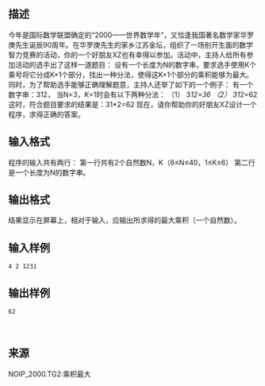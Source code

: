 ## 描述

今年是国际数学联盟确定的“2000——世界数学年”，又恰逢我国著名数学家华罗庚先生诞辰90周年。在华罗庚先生的家乡江苏金坛，组织了一场别开生面的数学智力竞赛的活动，你的一个好朋友XZ也有幸得以参加。活动中，主持人给所有参加活动的选手出了这样一道题目： 设有一个长度为N的数字串，要求选手使用K个乘号将它分成K+1个部分，找出一种分法，使得这K+1个部分的乘积能够为最大。 同时，为了帮助选手能够正确理解题意，主持人还举了如下的一个例子： 有一个数字串：312， 当N=3，K=1时会有以下两种分法： （1） 3*12=36 （2） 31*2=62 这时，符合题目要求的结果是：31*2=62 现在，请你帮助你的好朋友XZ设计一个程序，求得正确的答案。 

## 输入格式

程序的输入共有两行： 第一行共有2个自然数N，K（6≤N≤40，1≤K≤6） 第二行是一个长度为N的数字串。 

## 输出格式

结果显示在屏幕上，相对于输入，应输出所求得的最大乘积（一个自然数）。

## 输入样例

```plaintext
4 2 1231 
```

## 输出样例

```plaintext
62
```



 

## 来源

NOIP_2000.TG2:乘积最大

